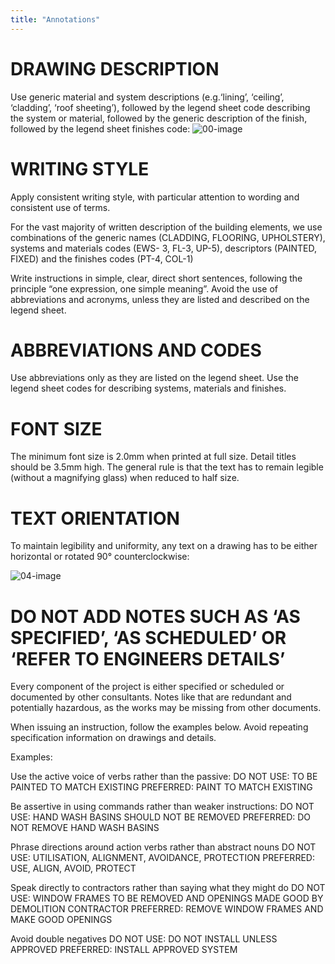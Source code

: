 ```yaml
---
title: "Annotations"
---
```

# DRAWING DESCRIPTION

Use generic material and system descriptions (e.g.‘lining’, ‘ceiling’, ‘cladding’, ‘roof sheeting’), followed by the legend sheet code describing the system or material, followed by the generic description of the finish, followed by the legend sheet finishes code:
![00-image](notes/1_Documentation%20Codex/1a_Principles/assets/00-image.svg)

# WRITING STYLE

Apply consistent writing style, with particular attention to wording and consistent use of terms.

For the vast majority of written description of the building elements, we use combinations of the generic names (CLADDING, FLOORING, UPHOLSTERY), systems and materials codes (EWS- 3, FL-3, UP-5), descriptors (PAINTED, FIXED) and the finishes codes (PT-4, COL-1) 

Write instructions in simple, clear, direct short sentences, following the principle “one expression, one simple meaning”. Avoid the use of abbreviations and acronyms, unless they are listed and described on the legend sheet.

# ABBREVIATIONS AND CODES

Use abbreviations only as they are listed on the legend sheet. Use the legend sheet codes for describing systems, materials and finishes.

# FONT SIZE

The minimum font size is 2.0mm when printed at full size. Detail titles should be 3.5mm high. The general rule is that the text has to remain legible (without a magnifying glass) when reduced to half size.

# TEXT ORIENTATION

To maintain legibility and uniformity, any text on a drawing has to be either horizontal or rotated 90° counterclockwise:

![04-image](notes/1_Documentation%20Codex/1a_Principles/assets/04-image.svg)
# DO NOT ADD NOTES SUCH AS ‘AS SPECIFIED’, ‘AS SCHEDULED’ OR ‘REFER TO ENGINEERS DETAILS’

Every component of the project is either specified or scheduled or documented by other consultants. Notes like that are redundant and potentially hazardous, as the works may be missing from other documents.

When issuing an instruction, follow the examples below.
Avoid repeating specification information on drawings and details.

Examples:

Use the active voice of verbs rather than the passive:
DO NOT USE: TO BE PAINTED TO MATCH EXISTING
PREFERRED: PAINT TO MATCH EXISTING

Be assertive in using commands rather than weaker instructions:
DO NOT USE: HAND WASH BASINS SHOULD NOT BE REMOVED
PREFERRED: DO NOT REMOVE HAND WASH BASINS

Phrase directions around action verbs rather than abstract nouns
DO NOT USE: UTILISATION, ALIGNMENT, AVOIDANCE, PROTECTION
PREFERRED: USE, ALIGN, AVOID, PROTECT

Speak directly to contractors rather than saying what they might do
DO NOT USE: WINDOW FRAMES TO BE REMOVED AND OPENINGS MADE GOOD BY DEMOLITION CONTRACTOR
PREFERRED: REMOVE WINDOW FRAMES AND MAKE GOOD OPENINGS

Avoid double negatives
DO NOT USE: DO NOT INSTALL UNLESS APPROVED
PREFERRED: INSTALL APPROVED SYSTEM